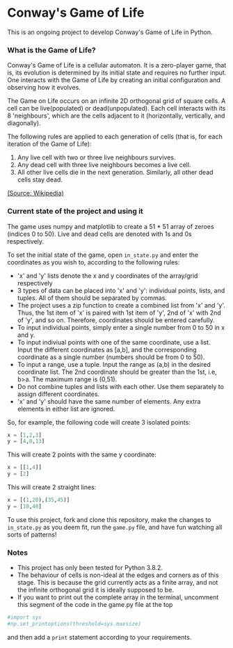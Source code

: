 # Conway's Game of Life

This is an ongoing project to develop Conway's Game of Life in Python.

### What is the Game of Life?

Conway's Game of Life is a cellular automaton. It is a zero-player game, that is, its evolution is determined by its initial state and requires no further input. One interacts with the Game of Life by creating an initial configuration and observing how it evolves.

The Game on Life occurs on an infinite 2D orthogonal grid of square cells. A cell can be live(populated) or dead(unpopulated). Each cell interacts with its 8 'neighbours', which are the cells adjacent to it (horizontally, vertically, and diagonally). 

The following rules are applied to each generation of cells (that is, for each iteration of the Game of Life):
1. Any live cell with two or three live neighbours survives.
2. Any dead cell with three live neighbours becomes a live cell.
3. All other live cells die in the next generation. Similarly, all other dead cells stay dead.

[(Source: Wikipedia)](https://en.wikipedia.org/wiki/Conway's_Game_of_Life)

### Current state of the project and using it

The game uses numpy and matplotlib to create a 51 * 51 array of zeroes (indices 0 to 50). Live and dead cells are denoted with 1s and 0s respectively. 

To set the initial state of the game, open `in_state.py` and enter the coordinates as you wish to, according to the following rules:

- 'x' and 'y' lists denote the x and y coordinates of the array/grid respectively
- 3 types of data can be placed into 'x' and 'y': individual points, lists, and tuples. All of them should be separated by commas.
- The project uses a zip function to create a combined list from 'x' and 'y'. Thus, the 1st item of 'x' is paired with 1st item of 'y', 2nd of 'x' with 2nd of 'y', and so on. Therefore, coordinates should be entered carefully.
- To input individual points, simply enter a single number from 0 to 50 in x and y.
- To input indiviual points with one of the same coordinate, use a list. Input the different coordinates as [a,b], and the corresponding coordinate as a single number (numbers should be from 0 to 50).
- To input a range, use a tuple. Input the range as (a,b) in the desired coordinate list. The 2nd coordinate should be greater than the 1st, i.e, b>a. The maximum range is (0,51).
- Do not combine tuples and lists with each other. Use them separately to assign different coordinates.
- 'x' and 'y' should have the same number of elements. Any extra elements in either list are ignored.

So, for example, the following code will create 3 isolated points:
```python
x = [1,2,3]
y = [4,8,13]
```

This will create 2 points with the same y coordinate:
```python
x = [[1,4]]
y = [2]
```
This will create 2 straight lines:
```python
x = [(1,20),(35,45)]
y = [10,40]
```


To use this project, fork and clone this repository, make the changes to `in_state.py` as you deem fit, run the `game.py` file, and have fun watching all sorts of patterns!

### Notes

- This project has only been tested for Python 3.8.2.
- The behaviour of cells is non-ideal at the edges and corners as of this stage. This is because the grid currently acts as a finite array, and not the infinite orthogonal grid it is ideally supposed to be.
- If you want to print out the complete array in the terminal, uncomment this segment of the code in the game.py file at the top
```python
#import sys
#np.set_printoptions(threshold=sys.maxsize)
```
and then add a `print` statement according to your requirements.